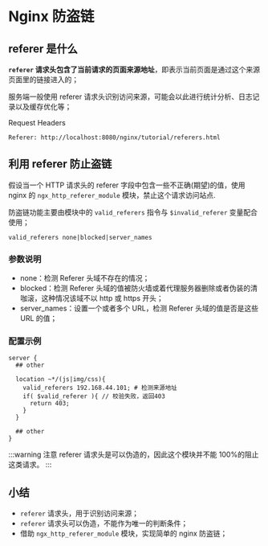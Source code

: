 # Nginx 防盗链

## referer 是什么

**`referer` 请求头包含了当前请求的页面来源地址**，即表示当前页面是通过这个来源页面里的链接进入的；

服务端一般使用 referer 请求头识别访问来源，可能会以此进行统计分析、日志记录以及缓存优化等；

Request Headers

```
Referer: http://localhost:8080/nginx/tutorial/referers.html
```

## 利用 referer 防止盗链

假设当一个 HTTP 请求头的 referer 字段中包含一些不正确(期望)的值，使用 nginx 的 `ngx_http_referer_module` 模块，禁止这个请求访问站点.

防盗链功能主要由模块中的 `valid_referers` 指令与 `$invalid_referer` 变量配合使用；

`valid_referers none|blocked|server_names`

### 参数说明

- none：检测 Referer 头域不存在的情况；
- blocked：检测 Referer 头域的值被防火墙或着代理服务器删除或者伪装的清咖滚，这种情况该域不以 http 或 https 开头；
- server_names：设置一个或者多个 URL，检测 Referer 头域的值是否是这些 URL 的值；

### 配置示例

```nginx
server {
  ## other

  location ~*/(js|img/css){
    valid_referers 192.168.44.101; # 检测来源地址
    if( $valid_referer ){ // 校验失败，返回403
      return 403;
    }
  }

  ## other
}
```

:::warning 注意
referer 请求头是可以伪造的，因此这个模块并不能 100%的阻止这类请求。
:::

## 小结

- `referer` 请求头，用于识别访问来源；
- `referer` 请求头可以伪造，不能作为唯一的判断条件；
- 借助 `ngx_http_referer_module` 模块，实现简单的 nginx 防盗链；
